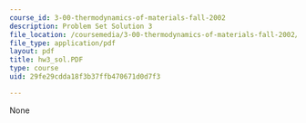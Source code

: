 ```yaml
---
course_id: 3-00-thermodynamics-of-materials-fall-2002
description: Problem Set Solution 3
file_location: /coursemedia/3-00-thermodynamics-of-materials-fall-2002/29fe29cdda18f3b37ffb470671d0d7f3_hw3_sol.PDF
file_type: application/pdf
layout: pdf
title: hw3_sol.PDF
type: course
uid: 29fe29cdda18f3b37ffb470671d0d7f3

---
```

None